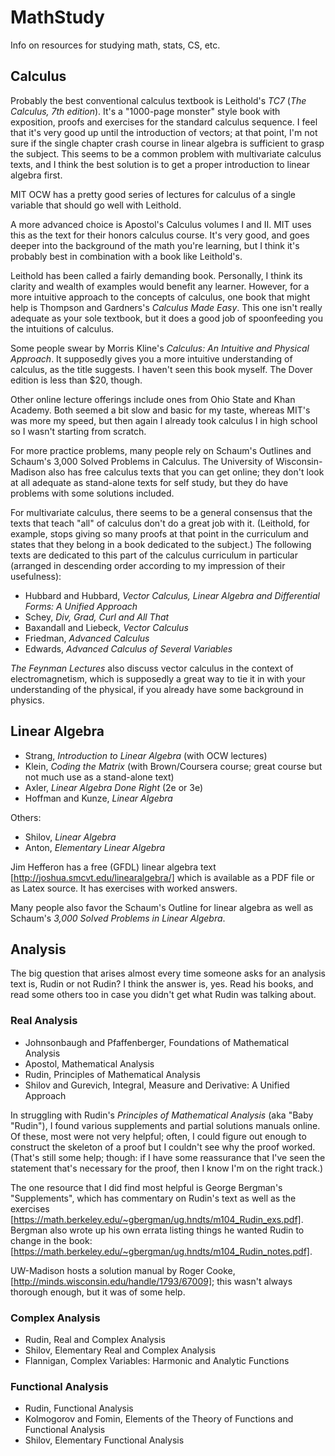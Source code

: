 # MathStudy
Info on resources for studying math, stats, CS, etc.

## Calculus

Probably the best conventional calculus textbook is Leithold's *TC7* (*The Calculus, 7th edition*). It's a "1000-page monster" style book with exposition, proofs and exercises for the standard calculus sequence. I feel that it's very good up until the introduction of vectors; at that point, I'm not sure if the single chapter crash course in linear algebra is sufficient to grasp the subject. This seems to be a common problem with multivariate calculus texts, and I think the best solution is to get a proper introduction to linear algebra first.

MIT OCW has a pretty good series of lectures for calculus of a single variable that should go well with Leithold.

A more advanced choice is Apostol's Calculus volumes I and II. MIT uses this as the text for their honors calculus course. It's very good, and goes deeper into the background of the math you're learning, but I think it's probably best in combination with a book like Leithold's.

Leithold has been called a fairly demanding book. Personally, I think its clarity and wealth of examples would benefit any learner. However, for a more intuitive approach to the concepts of calculus, one book that might help is Thompson and Gardners's *Calculus Made Easy*. This one isn't really adequate as your sole textbook, but it does a good job of spoonfeeding you the intuitions of calculus.

Some people swear by Morris Kline's *Calculus: An Intuitive and Physical Approach*. It supposedly gives you a more intuitive understanding of calculus, as the title suggests. I haven't seen this book myself. The Dover edition is less than $20, though.

Other online lecture offerings include ones from Ohio State and Khan Academy. Both seemed a bit slow and basic for my taste, whereas MIT's was more my speed, but then again I already took calculus I in high school so I wasn't starting from scratch.

For more practice problems, many people rely on Schaum's Outlines and Schaum's 3,000 Solved Problems in Calculus. The University of Wisconsin-Madison also has free calculus texts that you can get online; they don't look at all adequate as stand-alone texts for self study, but they do have problems with some solutions included.

For multivariate calculus, there seems to be a general consensus that the texts that teach "all" of calculus don't do a great job with it. (Leithold, for example, stops giving so many proofs at that point in the curriculum and states that they belong in a book dedicated to the subject.) The following texts are dedicated to this part of the calculus curriculum in particular (arranged in descending order according to my impression of their usefulness):

- Hubbard and Hubbard, *Vector Calculus, Linear Algebra and Differential Forms: A Unified Approach*
- Schey, *Div, Grad, Curl and All That*
- Baxandall and Liebeck, *Vector Calculus*
- Friedman, *Advanced Calculus*
- Edwards, *Advanced Calculus of Several Variables*

*The Feynman Lectures* also discuss vector calculus in the context of electromagnetism, which is supposedly a great way to tie it in with your understanding of the physical, if you already have some background in physics.

## Linear Algebra

- Strang, *Introduction to Linear Algebra* (with OCW lectures)
- Klein, *Coding the Matrix* (with Brown/Coursera course; great course but not much use as a stand-alone text)
- Axler, *Linear Algebra Done Right* (2e or 3e)
- Hoffman and Kunze, *Linear Algebra*

Others:
- Shilov, *Linear Algebra*
- Anton, *Elementary Linear Algebra*

Jim Hefferon has a free (GFDL) linear algebra text [http://joshua.smcvt.edu/linearalgebra/] which is available as a PDF file or as Latex source. It has exercises with worked answers.

Many people also favor the Schaum's Outline for linear algebra as well as Schaum's *3,000 Solved Problems in Linear Algebra*.

## Analysis

The big question that arises almost every time someone asks for an analysis text is, Rudin or not Rudin? I think the answer is, yes. Read his books, and read some others too in case you didn't get what Rudin was talking about.

### Real Analysis
- Johnsonbaugh and Pfaffenberger, Foundations of Mathematical Analysis
- Apostol, Mathematical Analysis
- Rudin, Principles of Mathematical Analysis
- Shilov and Gurevich, Integral, Measure and Derivative: A Unified Approach

In struggling with Rudin's *Principles of Mathematical Analysis* (aka "Baby "Rudin"), I found various supplements and partial solutions manuals online. Of these, most were not very helpful; often, I could figure out enough to construct the skeleton of a proof but I couldn't see why the proof worked. (That's still some help; though: if I have some reassurance that I've seen the statement that's necessary for the proof, then I know I'm on the right track.)

The one resource that I did find most helpful is George Bergman's "Supplements", which has commentary on Rudin's text as well as the exercises [https://math.berkeley.edu/~gbergman/ug.hndts/m104_Rudin_exs.pdf]. Bergman also wrote up his own errata listing things he wanted Rudin to change in the book: [https://math.berkeley.edu/~gbergman/ug.hndts/m104_Rudin_notes.pdf].

UW-Madison hosts a solution manual by Roger Cooke, [http://minds.wisconsin.edu/handle/1793/67009]; this wasn't always thorough enough, but it was of some help.

### Complex Analysis
- Rudin, Real and Complex Analysis
- Shilov, Elementary Real and Complex Analysis
- Flannigan, Complex Variables: Harmonic and Analytic Functions

### Functional Analysis
- Rudin, Functional Analysis
- Kolmogorov and Fomin, Elements of the Theory of Functions and Functional Analysis
- Shilov, Elementary Functional Analysis
